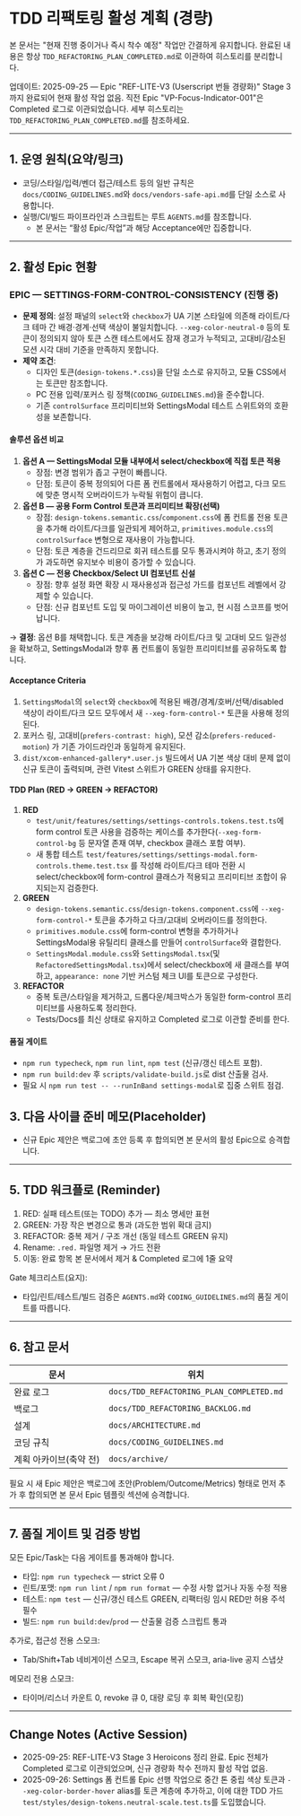 # TDD 리팩토링 활성 계획 (경량)

본 문서는 "현재 진행 중이거나 즉시 착수 예정" 작업만 간결하게 유지합니다. 완료된
내용은 항상 `TDD_REFACTORING_PLAN_COMPLETED.md`로 이관하여 히스토리를
분리합니다.

업데이트: 2025-09-25 — Epic "REF-LITE-V3 (Userscript 번들 경량화)" Stage 3까지
완료되어 현재 활성 작업 없음. 직전 Epic "VP-Focus-Indicator-001"은 Completed
로그로 이관되었습니다. 세부 히스토리는 `TDD_REFACTORING_PLAN_COMPLETED.md`를
참조하세요.

---

## 1. 운영 원칙(요약/링크)

- 코딩/스타일/입력/벤더 접근/테스트 등의 일반 규칙은
  `docs/CODING_GUIDELINES.md`와 `docs/vendors-safe-api.md`를 단일 소스로
  사용합니다.
- 실행/CI/빌드 파이프라인과 스크립트는 루트 `AGENTS.md`를 참조합니다.
  - 본 문서는 “활성 Epic/작업”과 해당 Acceptance에만 집중합니다.

---

## 2. 활성 Epic 현황

### EPIC — SETTINGS-FORM-CONTROL-CONSISTENCY (진행 중)

- **문제 정의**: 설정 패널의 `select`와 `checkbox`가 UA 기본 스타일에 의존해
  라이트/다크 테마 간 배경·경계·선택 색상이 불일치합니다.
  `--xeg-color-neutral-0` 등의 토큰이 정의되지 않아 토큰 스캔 테스트에서도 잠재
  경고가 누적되고, 고대비/감소된 모션 시각 대비 기준을 만족하지 못합니다.
- **제약 조건**:
  - 디자인 토큰(`design-tokens.*.css`)을 단일 소스로 유지하고, 모듈 CSS에서는
    토큰만 참조합니다.
  - PC 전용 입력/포커스 링 정책(`CODING_GUIDELINES.md`)을 준수합니다.
  - 기존 `controlSurface` 프리미티브와 SettingsModal 테스트 스위트와의 호환성을
    보존합니다.

#### 솔루션 옵션 비교

1. **옵션 A — SettingsModal 모듈 내부에서 select/checkbox에 직접 토큰 적용**
   - 장점: 변경 범위가 좁고 구현이 빠릅니다.
   - 단점: 토큰이 중복 정의되어 다른 폼 컨트롤에서 재사용하기 어렵고, 다크
     모드에 맞춘 명시적 오버라이드가 누락될 위험이 큽니다.
2. **옵션 B — 공용 Form Control 토큰과 프리미티브 확장(선택)**
   - 장점: `design-tokens.semantic.css`/`component.css`에 폼 컨트롤 전용 토큰을
     추가해 라이트/다크를 일관되게 제어하고, `primitives.module.css`의
     `controlSurface` 변형으로 재사용이 가능합니다.
   - 단점: 토큰 계층을 건드리므로 회귀 테스트를 모두 통과시켜야 하고, 초기
     정의가 과도하면 유지보수 비용이 증가할 수 있습니다.
3. **옵션 C — 전용 Checkbox/Select UI 컴포넌트 신설**
   - 장점: 향후 설정 화면 확장 시 재사용성과 접근성 가드를 컴포넌트 레벨에서
     강제할 수 있습니다.
   - 단점: 신규 컴포넌트 도입 및 마이그레이션 비용이 높고, 현 시점 스코프를
     벗어납니다.

→ **결정**: 옵션 B를 채택합니다. 토큰 계층을 보강해 라이트/다크 및 고대비 모드
일관성을 확보하고, SettingsModal과 향후 폼 컨트롤이 동일한 프리미티브를
공유하도록 합니다.

#### Acceptance Criteria

1. `SettingsModal`의 `select`와 `checkbox`에 적용된 배경/경계/호버/선택/disabled
   색상이 라이트/다크 모드 모두에서 새 `--xeg-form-control-*` 토큰을 사용해
   정의된다.
2. 포커스 링, 고대비(`prefers-contrast: high`), 모션
   감소(`prefers-reduced-motion`) 가 기존 가이드라인과 동일하게 유지된다.
3. `dist/xcom-enhanced-gallery*.user.js` 빌드에서 UA 기본 색상 대비 문제 없이
   신규 토큰이 출력되며, 관련 Vitest 스위트가 GREEN 상태를 유지한다.

#### TDD Plan (RED → GREEN → REFACTOR)

1. **RED**
   - `test/unit/features/settings/settings-controls.tokens.test.ts`에 form
     control 토큰 사용을 검증하는 케이스를 추가한다(`--xeg-form-control-bg` 등
     문자열 존재 여부, checkbox 클래스 포함 여부).
   - 새 통합 테스트
     `test/features/settings/settings-modal.form-controls.theme.test.tsx` 를
     작성해 라이트/다크 테마 전환 시 select/checkbox에 form-control 클래스가
     적용되고 프리미티브 조합이 유지되는지 검증한다.
2. **GREEN**
   - `design-tokens.semantic.css`/`design-tokens.component.css`에
     `--xeg-form-control-*` 토큰을 추가하고 다크/고대비 오버라이드를 정의한다.
   - `primitives.module.css`에 form-control 변형을 추가하거나 SettingsModal용
     유틸리티 클래스를 만들어 `controlSurface`와 결합한다.
   - `SettingsModal.module.css`와 `SettingsModal.tsx`(및
     `RefactoredSettingsModal.tsx`)에서 select/checkbox에 새 클래스를 부여하고,
     `appearance: none` 기반 커스텀 체크 UI를 토큰으로 구성한다.
3. **REFACTOR**
   - 중복 토큰/스타일을 제거하고, 드롭다운/체크박스가 동일한 form-control
     프리미티브를 사용하도록 정리한다.
   - Tests/Docs를 최신 상태로 유지하고 Completed 로그로 이관할 준비를 한다.

#### 품질 게이트

- `npm run typecheck`, `npm run lint`, `npm test` (신규/갱신 테스트 포함).
- `npm run build:dev` 후 `scripts/validate-build.js`로 dist 산출물 검사.
- 필요 시 `npm run test -- --runInBand settings-modal`로 집중 스위트 점검.

## 3. 다음 사이클 준비 메모(Placeholder)

- 신규 Epic 제안은 백로그에 초안 등록 후 합의되면 본 문서의 활성 Epic으로
  승격합니다.

---

## 5. TDD 워크플로 (Reminder)

1. RED: 실패 테스트(또는 TODO) 추가 — 최소 명세만 표현
2. GREEN: 가장 작은 변경으로 통과 (과도한 범위 확대 금지)
3. REFACTOR: 중복 제거 / 구조 개선 (동일 테스트 GREEN 유지)
4. Rename: `.red.` 파일명 제거 → 가드 전환
5. 이동: 완료 항목 본 문서에서 제거 & Completed 로그에 1줄 요약

Gate 체크리스트(요지):

- 타입/린트/테스트/빌드 검증은 `AGENTS.md`와 `CODING_GUIDELINES.md`의 품질
  게이트를 따릅니다.

---

## 6. 참고 문서

| 문서                   | 위치                                     |
| ---------------------- | ---------------------------------------- |
| 완료 로그              | `docs/TDD_REFACTORING_PLAN_COMPLETED.md` |
| 백로그                 | `docs/TDD_REFACTORING_BACKLOG.md`        |
| 설계                   | `docs/ARCHITECTURE.md`                   |
| 코딩 규칙              | `docs/CODING_GUIDELINES.md`              |
| 계획 아카이브(축약 전) | `docs/archive/`                          |

필요 시 새 Epic 제안은 백로그에 초안(Problem/Outcome/Metrics) 형태로 먼저 추가
후 합의되면 본 문서 Epic 템플릿 섹션에 승격합니다.

---

## 7. 품질 게이트 및 검증 방법

모든 Epic/Task는 다음 게이트를 통과해야 합니다.

- 타입: `npm run typecheck` — strict 오류 0
- 린트/포맷: `npm run lint` / `npm run format` — 수정 사항 없거나 자동 수정 적용
- 테스트: `npm test` — 신규/갱신 테스트 GREEN, 리팩터링 임시 RED만 허용 주석
  필수
- 빌드: `npm run build:dev`/`prod` — 산출물 검증 스크립트 통과

추가로, 접근성 전용 스모크:

- Tab/Shift+Tab 네비게이션 스모크, Escape 복귀 스모크, aria-live 공지 스냅샷

메모리 전용 스모크:

- 타이머/리스너 카운트 0, revoke 큐 0, 대량 로딩 후 회복 확인(모킹)

---

## Change Notes (Active Session)

- 2025-09-25: REF-LITE-V3 Stage 3 Heroicons 정리 완료. Epic 전체가 Completed
  로그로 이관되었으며, 신규 경량화 착수 전까지 활성 작업 없음.
- 2025-09-26: Settings 폼 컨트롤 Epic 선행 작업으로 중간 톤 중립 색상 토큰과
  `--xeg-color-border-hover` alias를 토큰 계층에 추가하고, 이에 대한 TDD 가드
  `test/styles/design-tokens.neutral-scale.test.ts`를 도입했습니다.
